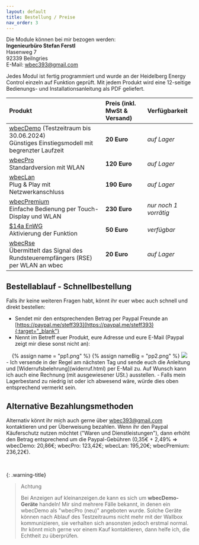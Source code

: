 ```yaml
---
layout: default
title: Bestellung / Preise
nav_order: 3
---
```


Die Module können bei mir bezogen werden:  
**Ingenieurbüro Stefan Ferstl**  
Hasenweg 7  
92339 Beilngries  
E-Mail: [wbec393@gmail.com](mailto:wbec393@gmail.com)

Jedes Modul ist fertig programmiert und wurde an der Heidelberg Energy Control einzeln auf Funktion geprüft. Mit jedem Produkt wird eine 12-seitige Bedienungs- und Installationsanleitung als PDF geliefert.  

|Produkt |Preis (inkl. MwSt & Versand) |Verfügbarkeit |
|:-------|:----------------------------|:-------------|
|[wbecDemo](products\wbecDemo.html) (Testzeitraum bis 30.06.2024) <br>Günstiges Einstiegsmodell mit begrenzter Laufzeit | **20 Euro** | *auf Lager* |
|[wbecPro](products\wbecPro.html) <br>Standardversion mit WLAN                              | **120 Euro** | *auf Lager* |
|[wbecLan](products\wbecLan.html) <br>Plug & Play mit Netzwerkanschluss                     | **190 Euro** | *auf Lager* |
|[wbecPremium](products\wbecPremium.html) <br>Einfache Bedienung per Touch-Display und WLAN | **230 Euro** | *nur noch 1 vorrätig* |
|[$14a EnWG](enwg.html) <br>Aktivierung der Funktion | **50 Euro** | *verfügbar* |
|[wbecRse](products\wbecRse.html) <br>Übermittelt das Signal des Rundsteuerempfängers (RSE) per WLAN an wbec | **20 Euro** | *auf Lager* |

## Bestellablauf - Schnellbestellung
Falls ihr keine weiteren Fragen habt, könnt ihr euer wbec auch schnell und direkt bestellen:
- Sendet mir den entsprechenden Betrag per Paypal Freunde an [https://paypal.me/steff393](https://paypal.me/steff393){:target="_blank"}
- Nennt im Betreff euer Produkt, eure Adresse und eure E-Mail (Paypal zeigt mir diese sonst nicht an):
<center>
{% assign name    = "pp1.png" %}
{% assign nameBig = "pp2.png" %}
<a href="{{ site.url }}{{ site.imgUrl }}{{ nameBig }}"><img src="{{ site.url }}{{ site.imgUrl }}{{ name }}" width="{{ site.imgSize }}"></a>
</center>  
- Ich versende in der Regel am nächsten Tag und sende euch die Anleitung und [Widerrufsbelehrung](widerruf.html) per E-Mail zu. Auf Wunsch kann ich auch eine Rechnung (mit ausgewiesener USt.) ausstellen.
- Falls mein Lagerbestand zu niedrig ist oder ich abwesend wäre, würde dies oben entsprechend vermerkt sein. 

## Alternative Bezahlungsmethoden
Alternativ könnt ihr mich auch gerne über [wbec393@gmail.com](mailto:wbec393@gmail.com) kontaktieren und per Überweisung bezahlen. Wenn ihr den Paypal Käuferschutz nutzen möchtet ("Waren und Dienstleistungen"), dann erhöht den Betrag entsprechend um die Paypal-Gebühren (0,35€ + 2,49% => wbecDemo: 20,86€; wbecPro: 123,42€; wbecLan: 195,20€; wbecPremium: 236,22€).  

<br>

{: .warning-title}
> Achtung
> 
> Bei Anzeigen auf kleinanzeigen.de kann es sich um **wbecDemo-Geräte** handeln! Mir sind mehrere Fälle bekannt, in denen ein wbecDemo als "wbecPro (neu)" angeboten wurde. Solche Geräte können nach Ablauf des Testzeitraums nicht mehr mit der Wallbox kommunizieren, sie verhalten sich ansonsten jedoch erstmal normal.    
> Ihr könnt mich gerne vor einem Kauf kontaktieren, dann helfe ich, die Echtheit zu überprüfen.  
